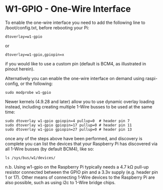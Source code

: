 <!--
---
name: 1-WIRE
class: interface
type: pinout
description: Raspberry Pi One-Wire pins
url: https://www.kernel.org/doc/Documentation/w1/w1.generic
pin:
  'bcm4':
    name: Data
-->
# W1-GPIO - One-Wire Interface

To enable the one-wire interface you need to add the following line to /boot/config.txt, before rebooting your Pi:

```
dtoverlay=w1-gpio
```

or 

```
dtoverlay=w1-gpio,gpiopin=x
```

if you would like to use a custom pin (default is BCM4, as illustrated in pinout herein).

Alternatively you can enable the one-wire interface on demand using raspi-config, or the following:

```
sudo modprobe w1-gpio
```

Newer kernels (4.9.28 and later) allow you to use dynamic overlay loading instead, including creating multiple 1-Wire busses to be used at the same time:

```
sudo dtoverlay w1-gpio gpiopin=4 pullup=0  # header pin 7
sudo dtoverlay w1-gpio gpiopin=17 pullup=0 # header pin 11
sudo dtoverlay w1-gpio gpiopin=27 pullup=0 # header pin 13
```

once any of the steps above have been performed, and discovery is complete you can list the devices that your Raspberry Pi has discovered via all 1-Wire busses (by default BCM4), like so:

```
ls /sys/bus/w1/devices/
```

n.b. Using w1-gpio on the Raspberry Pi typically needs a 4.7 kΩ pull-up resistor connected between the GPIO pin and a 3.3v supply (e.g. header pin 1 or 17).  Other means of connecting 1-Wire devices to the Raspberry Pi are also possible, such as using i2c to 1-Wire bridge chips.
